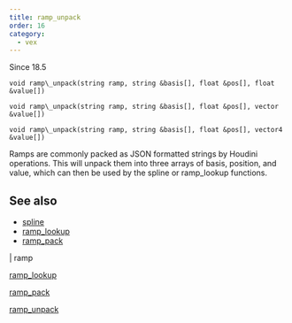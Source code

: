 ```yaml
---
title: ramp_unpack
order: 16
category:
  - vex
---
```




Since 18.5

`void ramp\_unpack(string ramp, string &basis[], float &pos[], float &value[])`

`void ramp\_unpack(string ramp, string &basis[], float &pos[], vector &value[])`

`void ramp\_unpack(string ramp, string &basis[], float &pos[], vector4 &value[])`

Ramps are commonly packed as JSON formatted strings by Houdini operations.
This will unpack them into three arrays of basis, position, and value, which
can then be used by the spline or ramp_lookup functions.



## See also

- [spline](spline.html)
- [ramp_lookup](ramp_lookup.html)
- [ramp_pack](ramp_pack.html)

|
ramp

[ramp_lookup](ramp_lookup.html)

[ramp_pack](ramp_pack.html)

[ramp_unpack](ramp_unpack.html)
